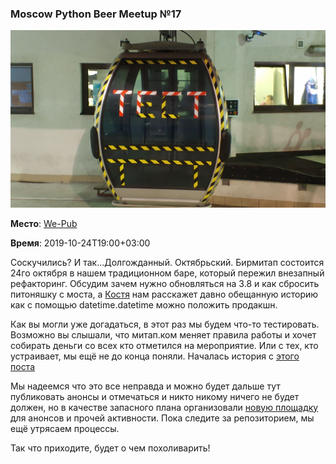 ### Moscow Python Beer Meetup №17

![](image.jpeg)

**Место**: [We-Pub][0]

**Время**: 2019-10-24T19:00+03:00

Соскучились? И так...Долгожданный. Октябрьский. Бирмитап состоится 24го октября в нашем
традиционном баре, который пережил внезапный рефакторинг. Обсудим зачем нужно
обновляться на 3.8 и как сбросить питоняшку с моста, а [Костя][1] нам расскажет давно 
обещанную историю как с помощью datetime.datetime можно положить продакшн.

Как вы могли уже догадаться, в этот раз мы будем что-то тестировать. Возможно вы
слышали, что митап.ком меняет правила работы и хочет собирать деньги со всех кто
отметился на мероприятие. Или с тех, кто устраивает, мы ещё не до конца поняли. 
Началась история с [этого поста][2]

Мы надеемся что это все неправда и можно будет дальше тут публиковать анонсы и
отмечаться и никто никому ничего не будет должен, но в качестве запасного плана
организовали [новую площадку][3] для анонсов и прочей активности. Пока следите за 
репозиторием, мы ещё утрясаем процессы.

Так что приходите, будет о чем похоливарить!

[0]: https://www.google.com/maps/search/?api=1&query=55.764835%2C37.608170
[1]: https://github.com/kostya
[2]: https://twitter.com/hmemcpy/status/1183801821544026112
[3]: https://github.com/moscow-python-beer/we-pub
